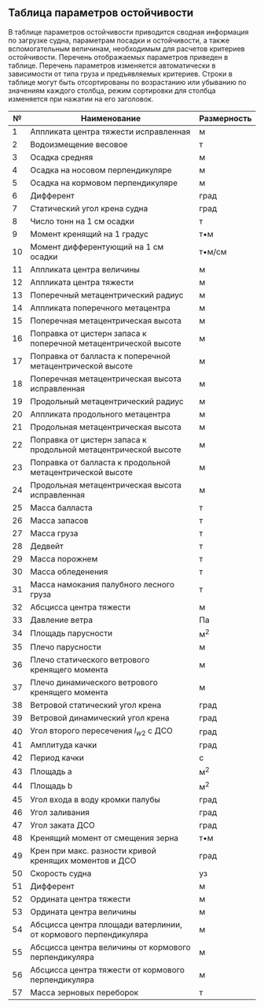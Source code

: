 ## Таблица параметров остойчивости
В таблице параметров остойчивости приводится сводная информация по загрузке судна, параметрам посадки и остойчивости, а также вспомогательным величинам, необходимым для расчетов критериев остойчивости. Перечень отображаемых параметров  приведен в таблице. Перечень параметров изменяется автоматически в зависимости от типа груза и предъявляемых критериев. Строки в таблице могут быть отсортированы по возрастанию или убыванию по значениям каждого столбца, режим сортировки для столбца изменяется при нажатии на его заголовок.

| №   | Наименование                                                    | Размерность  |
| --- | --------------------------------------------------------------- | ------------ |
| 1   | Аппликата центра тяжести исправленная                           | м            |
| 2   | Водоизмещение весовое                                           | т            |
| 3   | Осадка средняя                                                  | м            |
| 4   | Осадка на носовом перпендикуляре                                | м            |
| 5   | Осадка на кормовом перпендикуляре                               | м            |
| 6   | Дифферент                                                       | град         |
| 7   | Статический угол крена судна                                    | град         |
| 8   | Число тонн на 1 см осадки                                       | т            |
| 9   | Момент кренящий на 1 градус                                     | т•м          |
| 10  | Момент дифферентующий на 1 см осадки                            | т•м/см       |
| 11  | Аппликата центра величины                                       | м            |
| 12  | Аппликата центра тяжести                                        | м            |
| 13  | Поперечный метацентрический радиус                              | м            |
| 14  | Аппликата поперечного метацентра                                | м            |
| 15  | Поперечная метацентрическая высота                              | м            |
| 16  | Поправка от цистерн запаса к поперечной метацентрической высоте | м            |
| 17  | Поправка от балласта к поперечной метацентрической высоте       | м            |
| 18  | Поперечная метацентрическая высота исправленная                 | м            |
| 19  | Продольный метацентрический радиус                              | м            |
| 20  | Аппликата продольного метацентра                                | м            |
| 21  | Продольная метацентрическая высота                              | м            |
| 22  | Поправка от цистерн запаса к продольной метацентрической высоте | м            |
| 23  | Поправка от балласта к продольной метацентрической высоте       | м            |
| 24  | Продольная метацентрическая высота исправленная                 | м            |
| 25  | Масса балласта                                                  | т            |
| 26  | Масса запасов                                                   | т            |
| 27  | Масса груза                                                     | т            |
| 28  | Дедвейт                                                         | т            |
| 29  | Масса порожнем                                                  | т            |
| 30  | Масса обледенения                                               | т            |
| 31  | Масса намокания палубного лесного груза                         | т            |
| 32  | Абсцисса центра тяжести                                         | м            |
| 33  | Давление ветра                                                  | Па           |
| 34  | Площадь парусности                                              | м<sup>2<sup> |
| 35  | Плечо парусности                                                | м            |
| 36  | Плечо статического ветрового кренящего момента                  | м            |
| 37  | Плечо динамического ветрового кренящего момента                 | м            |
| 38  | Ветровой статический угол крена                                 | град         |
| 39  | Ветровой динамический угол крена                                | град         |
| 40  | Угол второго пересечения $l_{w2}$ с ДСО                         | град         |
| 41  | Амплитуда качки                                                 | град         |
| 42  | Период качки                                                    | с            |
| 43  | Площадь a                                                       | м<sup>2<sup> |
| 44  | Площадь b                                                       | м<sup>2<sup> |
| 45  | Угол входа в воду кромки палубы                                 | град         |
| 46  | Угол заливания                                                  | град         |
| 47  | Угол заката ДСО                                                 | град         |
| 48  | Кренящий момент от смещения зерна                               | т•м          |
| 49  | Крен при макс. разности кривой кренящих моментов и ДСО          | град         |
| 50  | Скорость судна                                                  | уз           |
| 51  | Дифферент                                                       | м            |
| 52  | Ордината центра тяжести                                         | м            |
| 53  | Ордината центра величины                                        | м            |
| 54  | Абсцисса центра площади ватерлинии, от кормового перпендикуляра | м            |
| 55  | Абсцисса центра величины от кормового перпендикуляра            | м            |
| 56  | Абсцисса центра тяжести от кормового перпендикуляра             | м            |
| 57  | Масса зерновых переборок                                        | т            |